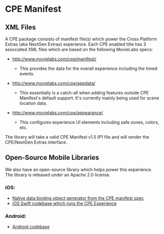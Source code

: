# CPE Manifest

## XML Files
A CPE package consists of manifest file(s) which power the Cross Platform Extras (aka NextGen Extras) experience. Each CPE enabled title has 3 associated XML files which are based on the following MovieLabs specs:

- http://www.movielabs.com/cpe/manifest/
    - This provides the data for the overall experience including the timed events.  
- http://www.movielabs.com/cpe/appdata/
    - This essentially is a catch-all when adding features outside CPE Manifest's default support. It's currently mainly being used for scene location data.

- http://www.movielabs.com/cpe/appearance/
    - This configures experience UI elements including safe zones, colors, etc. 


The library will take a valid CPE Manifest v1.5 IP1 file and will render the CPE/NextGen Extras interface. 
 

## Open-Source Mobile Libraries
We also have an open-source library which helps power this experience. The library is released under an Apache 2.0 license.


### iOS:
- [Native data binding object generator from the CPE manifest spec](https://github.com/warnerbros/cpe-manifest-ios-data)
- [iOS Swift codebase which runs the CPE Experience](https://github.com/warnerbros/cpe-manifest-ios-experience)


### Android:
- [Android codebase](https://github.com/warnerbros/cpe-manifest-android-experience)
 
